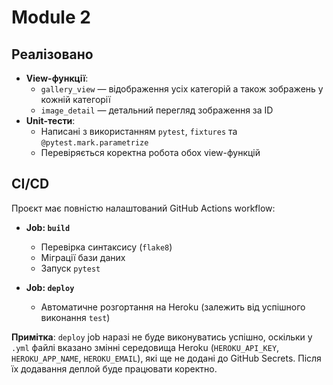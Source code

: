 # Module 2

## Реалізовано

- **View-функції**:
  - `gallery_view` — відображення усіх категорій а також зображень у кожній категорії
  - `image_detail` — детальний перегляд зображення за ID
- **Unit-тести**:
  - Написані з використанням `pytest`, `fixtures` та `@pytest.mark.parametrize`
  - Перевіряється коректна робота обох view-функцій

## CI/CD

Проєкт має повністю налаштований GitHub Actions workflow:

- **Job: `build`**
  - Перевірка синтаксису (`flake8`)
  - Міграції бази даних
  - Запуск `pytest`

- **Job: `deploy`**
  - Автоматичне розгортання на Heroku (залежить від успішного виконання `test`)

**Примітка**: `deploy` job наразі не буде виконуватись успішно, оскільки у `.yml` файлі вказано змінні середовища Heroku (`HEROKU_API_KEY`, `HEROKU_APP_NAME`, `HEROKU_EMAIL`), які ще не додані до GitHub Secrets. Після їх додавання деплой буде працювати коректно.
